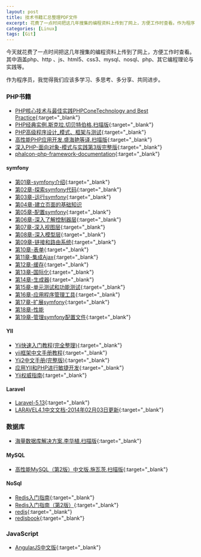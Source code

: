 ```yaml
---
layout: post
title: 技术书籍汇总整理PDF文件
excerpt: 花费了一点时间把这几年搜集的编程资料上传到了网上，方便工作时查看。作为程序员，我觉得我们应该多学习、多思考、多分享。
categories: [Linux]
tags: [Git]
---
```


今天就花费了一点时间把这几年搜集的编程资料上传到了网上，方便工作时查看。其中涵盖php、http 、js、html5、css3、mysql、nosql、php、其它编程理论与实践等。

作为程序员，我觉得我们应该多学习、多思考、多分享、共同进步。

### PHP书籍

- [PHP核心技术与最佳实践PHPConeTechnology and Best Practice](http://pdf.zhnytech.com/blog/file/2014/04/PHP%E6%A0%B8%E5%BF%83%E6%8A%80%E6%9C%AF%E4%B8%8E%E6%9C%80%E4%BD%B3%E5%AE%9E%E8%B7%B5PHPConeTechnology%20and%20Best%20Practice_13194368.pdf){:target="_blank"}
- [PHP经典实例.斯克拉.切贝特伯格.扫描版](http://pdf.zhnytech.com/blog/file/2014/04/PHP经典实例.斯克拉.切贝特伯格.扫描版.pdf){:target="_blank"}
- [PHP高级程序设计_模式、框架与测试](http://pdf.zhnytech.com/blog/file/2014/04/PHP%E9%AB%98%E7%BA%A7%E7%A8%8B%E5%BA%8F%E8%AE%BE%E8%AE%A1_%E6%A8%A1%E5%BC%8F%E3%80%81%E6%A1%86%E6%9E%B6%E4%B8%8E%E6%B5%8B%E8%AF%95.pdf){:target="_blank"}
- [高性能PHP应用开发.盛海艳等译.扫描版](http://pdf.zhnytech.com/blog/file/2014/04/高性能PHP应用开发.盛海艳等译.扫描版.pdf){:target="_blank"}
- [深入PHP-面向对象-模式与实践第3版完整版](http://pdf.zhnytech.com/blog/file/2014/05/%E6%B7%B1%E5%85%A5PHP-%E9%9D%A2%E5%90%91%E5%AF%B9%E8%B1%A1-%E6%A8%A1%E5%BC%8F%E4%B8%8E%E5%AE%9E%E8%B7%B5%E7%AC%AC3%E7%89%88%E5%AE%8C%E6%95%B4%E7%89%88.pdf){:target="_blank"}
- [phalcon-php-framework-documentation](http://pdf.zhnytech.com/blog/file/2014/08/phalcon-php-framework-documentation.pdf){:target="_blank"}

#### symfony

- [第01章-symfony介绍](http://pdf.zhnytech.com/blog/file/2014/symfony/第01章-symfony介绍.pdf){:target="_blank"}
- [第02章-探索symfony代码](http://pdf.zhnytech.com/blog/file/2014/symfony/第02章-探索symfony代码.pdf){:target="_blank"}
- [第03章-运行symfony](http://pdf.zhnytech.com/blog/file/2014/symfony/第03章-运行symfony.pdf){:target="_blank"}
- [第04章-建立页面的基础知识](http://pdf.zhnytech.com/blog/file/2014/symfony/)
- [第05章-配置symfony](http://pdf.zhnytech.com/blog/file/2014/symfony/第05章-配置symfony.pdf){:target="_blank"}
- [第06章-深入了解控制器层](http://pdf.zhnytech.com/blog/file/2014/symfony/第06章-深入了解控制器层.pdf){:target="_blank"}
- [第07章-深入视图层](http://pdf.zhnytech.com/blog/file/2014/symfony/第07章-深入视图层.pdf){:target="_blank"}
- [第08章-深入模型层](http://pdf.zhnytech.com/blog/file/2014/symfony/第08章-深入模型层.pdf){:target="_blank"}
- [第09章-链接和路由系统](http://pdf.zhnytech.com/blog/file/2014/symfony/第09章-链接和路由系统.pdf){:target="_blank"}
- [第10章-表单](http://pdf.zhnytech.com/blog/file/2014/symfony/第10章-表单.pdf){:target="_blank"}
- [第11章-集成Ajax](http://pdf.zhnytech.com/blog/file/2014/symfony/第11章-集成Ajax.pdf){:target="_blank"}
- [第12章-缓存](http://pdf.zhnytech.com/blog/file/2014/symfony/第12章-缓存.pdf){:target="_blank"}
- [第13章-国际化](http://pdf.zhnytech.com/blog/file/2014/symfony/第13章-国际化.pdf){:target="_blank"}
- [第14章-生成器](http://pdf.zhnytech.com/blog/file/2014/symfony/第14章-生成器.pdf){:target="_blank"}
- [第15章-单元测试和功能测试](http://pdf.zhnytech.com/blog/file/2014/symfony/第15章-单元测试和功能测试.pdf){:target="_blank"}
- [第16章-应用程序管理工具](http://pdf.zhnytech.com/blog/file/2014/symfony/第16章-应用程序管理工具.pdf){:target="_blank"}
- [第17章-扩展symfony](http://pdf.zhnytech.com/blog/file/2014/symfony/第17章-扩展symfony.pdf){:target="_blank"}
- [第18章-性能](http://pdf.zhnytech.com/blog/file/2014/symfony/第18章-性能.pd)
- [第19章-管理symfony配置文件](http://pdf.zhnytech.com/blog/file/2014/symfony/第19章-管理symfony配置文件.pdf){:target="_blank"}

#### YII

- [Yii快速入门教程(完全整理)](http://pdf.zhnytech.com/blog/file/2014/yii/Yii快速入门教程(完全整理).pdf){:target="_blank"}
- [yii框架中文手册教程](http://pdf.zhnytech.com/blog/file/2014/yii/yii框架中文手册教程.pdf){:target="_blank"}
- [Yii2中文手册(完整版)](http://pdf.zhnytech.com/blog/file/2014/yii/Yii2中文手册(完整版).pdf){:target="_blank"}
- [应用YII和PHP进行敏捷开发](http://pdf.zhnytech.com/blog/file/2014/yii/应用YII和PHP进行敏捷开发.pdf){:target="_blank"}
- [Yii权威指南](http://pdf.zhnytech.com/blog/file/2014/05/Yii%E6%9D%83%E5%A8%81%E6%8C%87%E5%8D%97.pdf){:target="_blank"}

#### Laravel

- [Laravel-5.13](http://pdf.zhnytech.com/blog/file/2014/09/Laravel-5.13.pdf){:target="_blank"}
- [LARAVEL4.1中文文档-2014年02月03日更新](http://pdf.zhnytech.com/blog/file/2014/04/LARAVEL4.1%E4%B8%AD%E6%96%87%E6%96%87%E6%A1%A3-2014%E5%B9%B402%E6%9C%8803%E6%97%A5%E6%9B%B4%E6%96%B0.pdf){:target="_blank"}

### 数据库

- [海量数据库解决方案.李华植.扫描版](http://pdf.zhnytech.com/blog/file/2014/04/海量数据库解决方案.李华植.扫描版.pdf){:target="_blank"}

#### MySQL

- [高性能MySQL（第2版）中文版.施瓦茨.扫描版](http://pdf.zhnytech.com/blog/file/2014/04/高性能MySQL（第2版）中文版.施瓦茨.扫描版.pdf){:target="_blank"}

#### NoSql

- [Redis入门指南](http://pdf.zhnytech.com/blog/file/2014/05/Redis入门指南.pdf){:target="_blank"}
- [Redis入门指南（第2版）](http://pdf.zhnytech.com/blog/file/2014/05/Redis入门指南（第2版）.pdf){:target="_blank"}
- [redis](http://pdf.zhnytech.com/blog/file/2014/06/redis.pdf){:target="_blank"}
- [redisbook](http://pdf.zhnytech.com/blog/file/2014/06/redisbook.pdf){:target="_blank"}

### JavaScript

- [AngularJS中文版](http://pdf.zhnytech.com/blog/file/2014/04/AngularJS中文版.pdf){:target="_blank"}